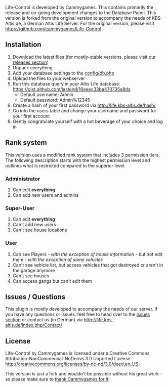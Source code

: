 Life-Control is developed by Cammygames. This contains primarily the release and on-going development changes to the Database Panel. This version is forked from the original version to accompany the needs of KBS-Altis.de, a German Altis Life Server. For the original version, please visit https://github.com/cammygames/Life-Control

## Installation

1. Download the latest files (for mostly-stable versions, please visit our [releases section](https://github.com/jastend/Life-Control/releases/tag/1.0))
2. Unpack everything
3. Add your database settings to the [config/db.php](https://github.com/jastend/Life-Control/blob/master/config/db.php)
3. Upload the files to your webserver
4. Run this database query in your Altis Life database: https://gist.github.com/jastend/16eeec33ba470735a8da
   * Default username: Admin
   * Default password: Admin%12345
6. Create a hash of your first password via http://life.kbs-altis.de/hash/
7. Go into the users table and change your username and password for your first account
8. Gently congratulate yourself with a hot beverage of your choice and log in

## Rank system

This version uses a modified rank system that includes 3 permission tiers. The following description starts with the highest permission level and outlines what is restricted compared to the superior level.

### Administrator

1. Can edit **everything**
2. Can add new users and admins
 
### Super-User

1. Can edit **everything**
2. Can't add new users
3. Can't see house locations

### User

1. Can see Players *- with the exception of house information -* but not edit them *- with the exception of some vehicles*
2. Can't see vehicle list, but access vehicles that got destroyed or aren't in the garage anymore
3. Can't see houses
4. Can access gangs but can't edit them

## Issues / Questions

This plugin is mostly developed to accompany the needs of our server. If you have any questions or issues, feel free to head over to the [issues section](https://github.com/jastend/Life-Control/issues) or contact us (in German) via http://life.kbs-altis.de/index.php/Contact/

## License

Life-Control by Cammygames is licensed under a Creative Commons Attribution-NonCommercial-NoDerivs 3.0 Unported License
http://creativecommons.org/licenses/by-nc-nd/3.0/deed.en_US

This version is just a fork and wouldn't be possible without his great work - so please make sure to [thank Cammygames for it](http://www.altisliferpg.com/topic/9201-tool-life-control-web-panel-for-altis-life/)!
